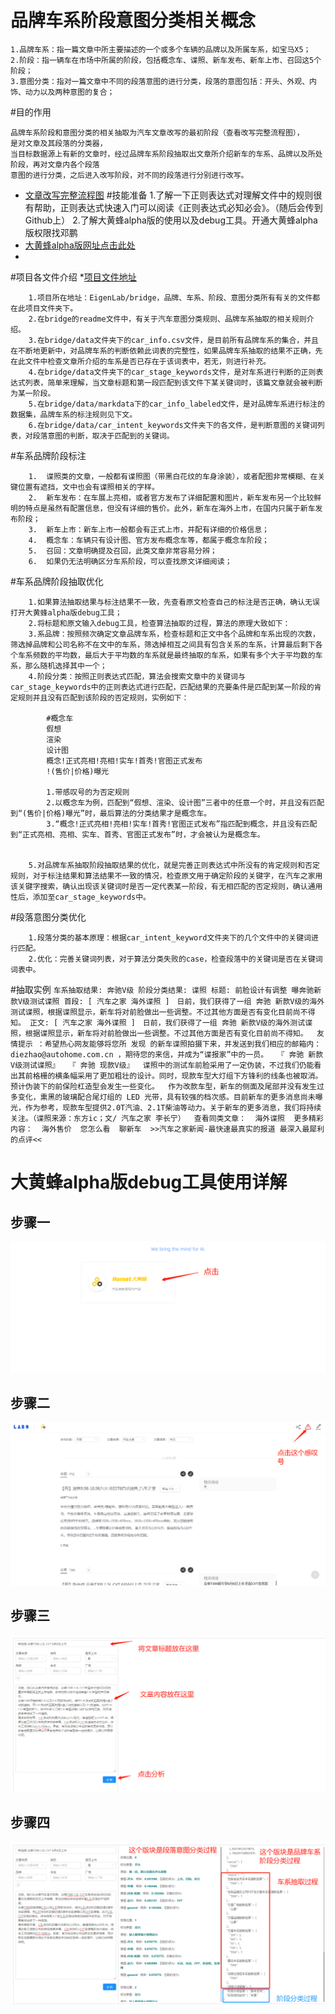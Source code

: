 # 品牌车系阶段意图分类相关概念
    1.品牌车系：指一篇文章中所主要描述的一个或多个车辆的品牌以及所属车系，如宝马X5；
    2.阶段：指一辆车在市场中所属的阶段，包括概念车、谍照、新车发布、新车上市、召回这5个阶段；
    3.意图分类：指对一篇文章中不同的段落意图的进行分类，段落的意图包括：开头、外观、内饰、动力以及两种意图的复合；
#目的作用

    
    品牌车系阶段和意图分类的相关抽取为汽车文章改写的最初阶段（查看改写完整流程图），    是对文章及其段落的分类器，
    当目标数据源上有新的文章时，经过品牌车系阶段抽取出文章所介绍新车的车系、品牌以及所处阶段，再对文章内各个段落
    意图的进行分类，之后进入改写阶段，对不同的段落进行分别进行改写。
    
* [文章改写完整流程图](https://github.com/EigenLab/saber/blob/master/data/slot_based_rewrite_app_design.md)
#技能准备
    1.了解一下正则表达式对理解文件中的规则很有帮助，正则表达式快速入门可以阅读《正则表达式必知必会》。（随后会传到Github上）
    2.了解大黄蜂alpha版的使用以及debug工具。开通大黄蜂alpha版权限找邓鹏
* [大黄蜂alpha版网址点击此处](https://alpha-labs.aidigger.com/#/)
* 
#项目各文件介绍
*[项目文件地址](https://github.com/EigenLab/bridge)
```
    1.项目所在地址：EigenLab/bridge，品牌、车系、阶段、意图分类所有有关的文件都在此项目文件夹下。
    2.在bridge的readme文件中，有关于汽车意图分类规则、品牌车系抽取的相关规则介绍。
    3.在bridge/data文件夹下的car_info.csv文件，是目前所有品牌车系的集合，并且在不断地更新中，对品牌车系的判断依赖此词表的完整性，如果品牌车系抽取的结果不正确，先在此文件中检查文章所介绍的车系是否已存在于该词表中，若无，则进行补充。
    4.在bridge/data文件夹下的car_stage_keywords文件，是对车系进行判断的正则表达式列表，简单来理解，当文章标题和第一段匹配到该文件下某关键词时，该篇文章就会被判断为某一阶段。
    5.在bridge/data/markdata下的car_info_labeled文件，是对品牌车系进行标注的数据集，品牌车系的标注规则见下文。
    6.在bridge/data/car_intent_keywords文件夹下的各文件，是判断意图的关键词列表，对段落意图的判断，取决于匹配到的关键词。
```
#车系品牌阶段标注

```
    1.	谍照类的文章，一般都有谍照图（带黑白花纹的车身涂装），或者配图非常模糊、在关键位置有遮挡，文中也会有谍照相关的字样。
    2.	新车发布：在车展上亮相，或者官方发布了详细配置和图片，新车发布另一个比较鲜明的特点是虽然有配置信息，但没有详细的售价。此外，新车在海外上市，在国内只属于新车发布阶段；
    3.	新车上市：新车上市一般都会有正式上市，并配有详细的价格信息；
    4.	概念车：车辆只有设计图、官方发布概念车等，都属于概念车阶段；
    5.	召回：文章明确提及召回，此类文章非常容易分辨；
    6.	如果仍无法明确区分车系阶段，可以查找原文详细阅读；
```

#车系品牌阶段抽取优化
```
    1.如果算法抽取结果与标注结果不一致，先查看原文检查自己的标注是否正确，确认无误打开大黄蜂alpha版debug工具；
    2.将标题和原文输入debug工具，检查算法抽取的过程，算法的原理大致如下：
    3.系品牌：按照频次确定文章品牌车系，检查标题和正文中各个品牌和车系出现的次数，筛选掉品牌和公司名称不在文中的车系，筛选掉相互之间具有包含关系的车系，计算最后剩下各个车系频数的平均数，最后大于平均数的车系就是最终抽取的车系，如果有多个大于平均数的车系，那么随机选择其中一个；
    4.阶段分类：按照正则表达式匹配，算法会搜索文章中的关键词与car_stage_keywords中的正则表达式进行匹配，匹配结果的充要条件是匹配到某一阶段的肯定规则并且没有匹配到该阶段的否定规则，实例如下：
   
        #概念车
        假想
        渲染
        设计图
        概念!正式亮相!亮相!实车!首秀!官图正式发布
        !(售价|价格)曝光
        
        1.带感叹号的为否定规则
        2.以概念车为例，匹配到“假想、渲染、设计图”三者中的任意一个时，并且没有匹配到“(售价|价格)曝光”时，最后算法的分类结果才是概念车。
        3.“概念!正式亮相!亮相!实车!首秀!官图正式发布”指匹配到概念，并且没有匹配到“正式亮相、亮相、实车、首秀、官图正式发布”时，才会被认为是概念车。
    
        
    5.对品牌车系抽取阶段抽取结果的优化，就是完善正则表达式中所没有的肯定规则和否定规则，对于标注结果和算法结果不一致的情况，检查原文用于确定阶段的关键字，在汽车之家用该关键字搜索，确认出现该关键词时是否一定代表某一阶段，有无相匹配的否定规则，确认通用性后，添加至car_stage_keywords中。
```
#段落意图分类优化
    
        1.段落分类的基本原理：根据car_intent_keyword文件夹下的几个文件中的关键词进行匹配。
        2.优化：完善关键词列表，对于算法分类失败的case，检查段落中的关键词是否在关键词词表中。
    
#抽取实例
    ```
        车系抽取结果:
        奔驰V级
        阶段分类结果:
        谍照
        标题:
        前脸设计有调整 曝奔驰新款V级测试谍照
        首段:
        [ 汽车之家 海外谍照 ]　日前，我们获得了一组 奔驰 新款V级的海外测试谍照，根据谍照显示，新车将对前脸做出一些调整。不过其他方面是否有变化目前尚不得知。
        正文:
        [ 汽车之家 海外谍照 ]　日前，我们获得了一组 奔驰 新款V级的海外测试谍照，根据谍照显示，新车将对前脸做出一些调整。不过其他方面是否有变化目前尚不得知。 
        友情提示 ：希望热心网友能够将您所 发现 的新车谍照拍摄下来，并发送到我们相应的邮箱内： diezhao@autohome.com.cn ，期待您的来信，并成为“谍报家”中的一员。 
        『 奔驰 新款V级测试谍照』 
        『 奔驰 现款V级』 
        谍照中的测试车前脸采用了一定伪装，不过我们仍能看出其前格栅的横条幅采用了更加粗壮的设计。同时，现款车型大灯组下方锋利的线条也被取消。预计伪装下的前保险杠造型会发生一些变化。 
        作为改款车型，新车的侧面及尾部并没有发生过多变化，熏黑的玻璃配合尾灯组的 LED 光带，具有较强的档次感。目前新车的更多消息尚未曝光，作为参考，现款车型提供2.0T汽油、2.1T柴油等动力。关于新车的更多消息，我们将持续关注。（谍照来源：东方ic；文/ 汽车之家 李长宁） 
        查看同类文章： 
        海外谍照 
        更多精彩内容： 
        海外售价 
        您怎么看 
        聊新车 
        >>汽车之家新闻-最快速最真实的报道 最深入最犀利的点评<<
        ```
# 大黄蜂alpha版debug工具使用详解
## 步骤一

![](https://raw.githubusercontent.com/xiaopangxiewa/first/master/step1.png)

## 步骤二

![](https://raw.githubusercontent.com/xiaopangxiewa/first/master/step2.png)

## 步骤三

![](https://raw.githubusercontent.com/xiaopangxiewa/first/master/step3.png)

## 步骤四
![](https://raw.githubusercontent.com/xiaopangxiewa/first/master/step4.png)